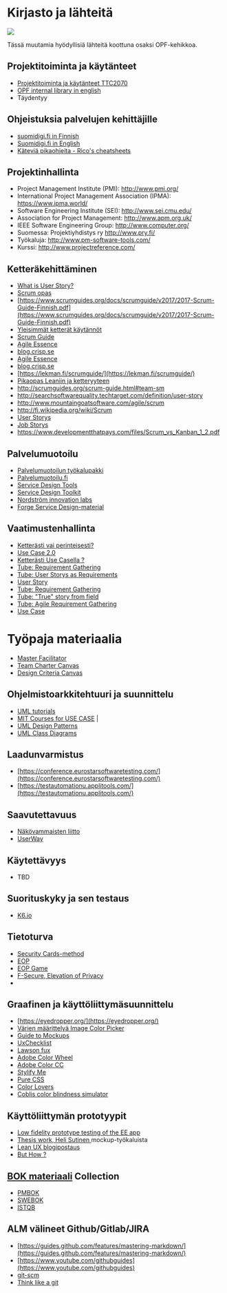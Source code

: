# Kirjasto ja lähteitä

![](https://openclipart.org/image/300px/svg_to_png/268463/Library-no-text.png)

Tässä muutamia hyödyllisiä lähteitä koottuna osaksi OPF-kehikkoa. 

## Projektitoiminta ja käytänteet

* [Projektitoiminta ja käytänteet TTC2070](http://ttc2070.pages.labranet.jamk.fi/fi)
* [OPF internal library in english](https://jamkit.pages.labranet.jamk.fi/project-templates/en-opf-2021-core-template-v2/90-Quality-and-support/library/)
* Täydentyy 

## Ohjeistuksia palvelujen kehittäjille

* [suomidigi.fi in Finnish](https://www.suomidigi.fi/)
* [Suomidigi.fi in English](https://www.suomidigi.fi/en)
* [Käteviä pikaohjeita  - Rico's cheatsheets](https://devhints.io/)

## Projektinhallinta

*  Project Management Institute (PMI): http://www.pmi.org/
*  International Project Management Association (IPMA): https://www.ipma.world/
*  Software Engineering Institute (SEI): http://www.sei.cmu.edu/
*  Association for Project Management: http://www.apm.org.uk/
*  IEEE Software Engineering Group: http://www.computer.org/
*  Suomessa: Projektiyhdistys ry http://www.pry.fi/
*  Työkaluja: http://www.pm-software-tools.com/
*  Kurssi: http://www.projectreference.com/

## Ketteräkehittäminen

* [What is User Story?](https://www.visual-paradigm.com/guide/agile-software-development/what-is-user-story/)
* [Scrum opas](https://www.scrumguides.org/docs/scrumguide/v2017/2017-Scrum-Guide-Finnish.pdf)
* [https://www.scrumguides.org/docs/scrumguide/v2017/2017-Scrum-Guide-Finnish.pdf](https://www.scrumguides.org/docs/scrumguide/v2017/2017-Scrum-Guide-Finnish.pdf)
* [Yleisimmät ketterät käytännöt](https://www.meteoriitti.com/2013/06/06/ketteryys-haltuun-yleisimmat-ketterat-kaytannot/)
* [Scrum Guide](https://www.scrumguides.org/scrum-guide.html)
* [Agile Essence](https://www.ivarjacobson.com/services/agile-essentials-starter-pack-agile-practices)
* [blog.crisp.se](https://blog.crisp.se/)
* [Agile Essence](https://www.ivarjacobson.com/services/agile-essentials-starter-pack-agile-practices)
* [blog.crisp.se](https://blog.crisp.se/)
* [https://lekman.fi/scrumguide/](https://lekman.fi/scrumguide/)
* [Pikaopas Leaniin ja ketteryyteen](https://docplayer.fi/48461781-Agile-opas-pikaopas-leaniin-ja-ketteryyteen.html)
* http://scrumguides.org/scrum-guide.html#team-sm
* http://searchsoftwarequality.techtarget.com/definition/user-story
* http://www.mountaingoatsoftware.com/agile/scrum
* http://fi.wikipedia.org/wiki/Scrum
* [User Storys](http://en.wikipedia.org/wiki/User_story)
* [Job Storys](http://blog.intercom.io/using-job-stories-design-features-ui-ux/)
* https://www.developmentthatpays.com/files/Scrum_vs_Kanban_1_2.pdf

## Palvelumuotoilu

* [Palvelumuotoilun työkalupakki](http://sdt.fi)
* [Palvelumuotoilu.fi](http://palvelumuotoilu.fi/)
* [Service Design Tools](http://www.servicedesigntools.org/)
* [Service Design Toolkit](http://www.servicedesigntoolkit.org/)
* [Nordström innovation labs](https://www.youtube.com/watch?v=szr0ezLyQHY)
* [Forge Service Design-material](https://github.com/forgeservicelab/forge-sdt)

## Vaatimustenhallinta

* [Ketterästi vai perinteisesti?](http://sytyke.org/lehtiarkisto/kirj/st20092/ST092-16A.pdf)
* [Use Case 2.0](https://www.ivarjacobson.com/sites/default/files/field_iji_file/article/use-case_2_0_jan11.pdf)
* [Ketterästi Use Casella ?](http://agilemodeling.com/artifacts/useCaseDiagram.htm)
* [Tube: Requirement Gathering](http://www.youtube.com/watch?v=rSwVZJT9j1c)
* [Tube: User Storys as Requirements](http://www.youtube.com/watch?v=6q5-cVeNjCE)
* [User Story](http://searchsoftwarequality.techtarget.com/definition/user-story)
* [Tube: Requirement Gathering](http://www.youtube.com/watch?v=txK1225LlVM)
* [Tube: "True" story from field](http://www.youtube.com/watch?v=l_GTTyE9i9Y)
* [Tube: Agile Requirement Gathering](http://www.youtube.com/watch?v=iUIWLNiGYEk)
* [Use Case](https://pdfs.semanticscholar.org/7b14/abf0d22aa7cabccd134b64e0b1c3ce14b456.pdf) 

# Työpaja materiaalia

* [Master Facilitator](http://masterfacilitator.com/canvas-collection/)
* [Team Charter Canvas](https://designabetterbusiness.com/2017/08/24/team-charter-canvas/)
* [Design Criteria Canvas](https://skillsofthemodernage.com.au/downloads/playshop/dabb-design-criteria-canvas.pdf)

## Ohjelmistoarkkitehtuuri ja suunnittelu

* [UML tutorials](http://www.tutorialspoint.com/uml/index.htm)
* [MIT Courses for USE CASE](http://ocw.mit.edu/courses/architecture/4-297-special-problems-in-architecture-studies-fall-2000/labs/UML1.pdf) |
* [UML Design Patterns](http://en.wikipedia.org/wiki/Architectural_pattern_(computer_science))
* [UML Class Diagrams](https://en.wikipedia.org/wiki/Unified_Modeling_Language#Diagrams)

## Laadunvarmistus

* [https://conference.eurostarsoftwaretesting.com/](https://conference.eurostarsoftwaretesting.com/)
* [https://testautomationu.applitools.com/](https://testautomationu.applitools.com/)

## Saavutettavuus

* [Näkövammaisten liitto](https://www.nkl.fi/fi)
* [UserWay](https://userway.org/)

## Käytettävyys

* TBD

## Suorituskyky ja sen testaus

* [K6.io](https://k6.io/)

## Tietoturva

* [Security Cards-method](http://securitycards.cs.washington.edu/cards.html)
* [EOP](https://github.com/adamshostack/eop)
* [EOP Game](https://eopgame.azurewebsites.net/)
* [F-Secure, Elevation of Privacy](https://github.com/F-Secure/elevation-of-privacy/tree/master/print-ready)
* [](https://github.com/adamshostack/eop)

## Graafinen ja käyttöliittymäsuunnittelu

* [https://eyedropper.org/](https://eyedropper.org/)
* [Värien määrittelyä Image Color Picker](https://imagecolorpicker.com/)
* [Guide to Mockups](https://www.uxpin.com/studio/ebooks/guide-to-mockups/)
* [UxChecklist](https://uxchecklist.github.io/)
* [Lawson fux](https://lawsofux.com/)
* [Adobe Color Wheel](https://color.adobe.com/create/color-wheel/)
* [Adobe Color CC](https://color.adobe.com/explore/newest/)
* [Stylify Me](http://stylifyme.com/?stylify=contriboard.n4sjamk.org)
* [Pure CSS](http://purecss.io/)
* [Color Lovers](http://www.colourlovers.com/palettes)
* [Coblis color blindness simulator](http://www.color-blindness.com/coblis-color-blindness-simulator/)

## Käyttöliittymän prototyypit

* [Low fidelity prototype testing of the EE app](https://www.youtube.com/watch?v=yafaGNFu8Eg) 
* [Thesis work, Heli Sutinen ](https://www.theseus.fi/handle/10024/86173) mockup-työkaluista
* [Lean UX blogipostaus](https://www.smashingmagazine.com/2011/03/lean-ux-getting-out-of-the-deliverables-business/)
* [But How ?](http://www.youtube.com/watch?v=7OSkB4BCx00)

## [BOK materiaali](https://en.wikipedia.org/wiki/Body_of_knowledge) Collection

* [PMBOK](https://www.pmi.org/pmbok-guide-standards)
* [SWEBOK](https://www.computer.org/web/swebok/v3)
* [ISTQB](https://www.istqb.org/)

## ALM välineet Github/Gitlab/JIRA

* [https://guides.github.com/features/mastering-markdown/](https://guides.github.com/features/mastering-markdown/)
* [https://www.youtube.com/githubguides](https://www.youtube.com/githubguides)
* [git-scm](http://git-scm.com/book/en/v2)
* [Think like a git](http://think-like-a-git.net/sections/about-this-site.html)

